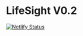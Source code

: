 # LifeSight V0.2

[![Netlify Status](https://api.netlify.com/api/v1/badges/4fa99f16-c619-43b8-841f-1ae36388f62d/deploy-status)](https://app.netlify.com/sites/lifesight/deploys)
